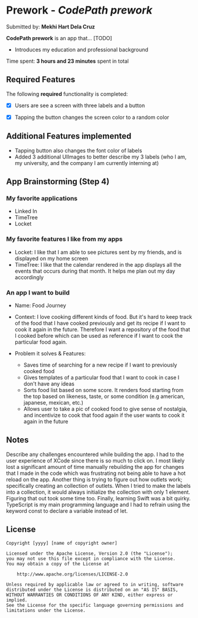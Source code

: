 # Prework - *CodePath prework*

Submitted by: **Mekhi Hart Dela Cruz**

**CodePath prework** is an app that... [TODO] 
- Introduces my education and professional background


Time spent: **3 hours and 23 minutes** spent in total

## Required Features

The following **required** functionality is completed:

- [x] Users are see a screen with three labels and a button
- [x] Tapping the button changes the screen color to a random color
 
 
## Additional Features implemented
- Tapping button also changes the font color of labels
- Added 3 additional UIImages to better describe my 3 labels (who I am, my university, and the company I am currently interning at)

## App Brainstorming (Step 4)

### My favorite applications
- Linked In
- TimeTree
- Locket

### My favorite features I like from my apps
- Locket: I like that I am able to see pictures sent by my friends, and is displayed on my home screen
- TimeTree: I like that the calendar rendered in the app displays all the events that occurs during that month. It helps me plan out my day accordingly

### An app I want to build
- Name: Food Journey
- Context: I love cooking different kinds of food. But it's hard to keep track of the food that I have cooked previously and get its recipe if I want to cook it again in the future. Therefore I want a repository of the food that I cooked before which can be used as reference if I want to cook the particular food again. 

- Problem it solves & Features: 
    - Saves time of searching for a new recipe if I want to previously cooked food
    - Gives templates of a particular food that I want to cook in case I don't have any ideas
    - Sorts food list based on some score. It renders food starting from the top based on likeness, taste, or some condition (e.g american, japanese, mexican, etc.)
    - Allows user to take a pic of cooked food to give sense of nostalgia, and incentivize to cook that food again if the user wants to cook it again in the future

## Notes

Describe any challenges encountered while building the app.
I had to the user experience of XCode since there is so much to click on. I most likely lost a significant amount of time manually rebuilding the app for changes that I made in the code which was frustrating not being able to have a hot reload on the app. Another thing is trying to figure out how outlets work; specifically creating an collection of outlets. When I tried to make the labels into a collection, it would always initialize the collection with only 1 element. Figuring that out took some time too. Finally, learning Swift was a bit quirky. TypeScript is my main programming language and I had to refrain using the keyword const to declare a variable instead of let. 

## License

    Copyright [yyyy] [name of copyright owner]

    Licensed under the Apache License, Version 2.0 (the "License");
    you may not use this file except in compliance with the License.
    You may obtain a copy of the License at

        http://www.apache.org/licenses/LICENSE-2.0

    Unless required by applicable law or agreed to in writing, software
    distributed under the License is distributed on an "AS IS" BASIS,
    WITHOUT WARRANTIES OR CONDITIONS OF ANY KIND, either express or implied.
    See the License for the specific language governing permissions and
    limitations under the License.
